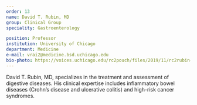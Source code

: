 ```yaml
---
order: 13
name: David T. Rubin, MD
group: Clinical Group
speciality: Gastroenterology

position: Professor
institution: University of Chicago
department: Medicine
e-mail: vrai2@medicine.bsd.uchicago.edu
bio-photo: https://voices.uchicago.edu/rc2pouch/files/2019/11/rc2rubin-e1573842105622.jpg
---
```


David T. Rubin, MD, specializes in the treatment and assessment of digestive diseases. His clinical expertise includes inflammatory bowel diseases (Crohn’s disease and ulcerative colitis) and high-risk cancer syndromes.
